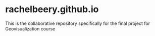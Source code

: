 # rachelbeery.github.io
This is the collaborative repository specifically for the final project for Geovisualization course

